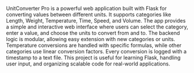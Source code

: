 UnitConverter Pro is a powerful web application built with Flask for converting values between
different units. It supports categories like Length, Weight, Temperature, Time, Speed, and Volume.
The app provides a simple and interactive web interface where users can select the category, enter a
value, and choose the units to convert from and to. The backend logic is modular, allowing easy extension
with new categories or units. Temperature conversions are handled with specific formulas, while other
categories use linear conversion factors. Every conversion is logged with a timestamp to a text file.
This project is useful for learning Flask, handling user input, and organizing scalable code 
for real-world applications.
